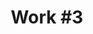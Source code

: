 ---
id_key: '9'
image: image_00036.jpg
thumbnail: thumb_image_00036.jpg
title: 'Work #3  '
dimensions: '200 × 250  '
medium: Acrylic on canvas
work-year: '1890'
artist: Shaniqua Harriott  
notes: chance of a new reality
galleries: "[apple \\, lemon]"
permalink: "/new/9.html"
layout: single-work
---